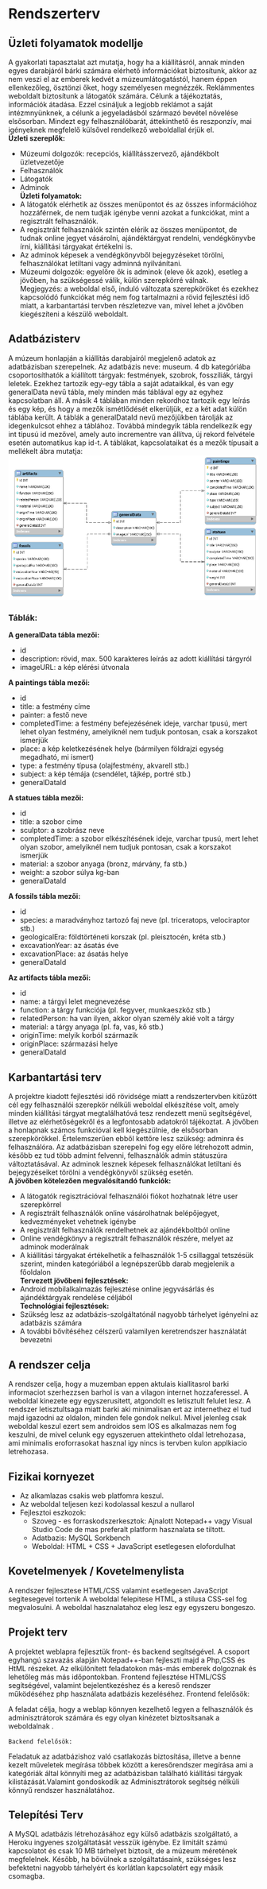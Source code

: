 # Rendszerterv

## Üzleti folyamatok modellje
A gyakorlati tapasztalat azt mutatja, hogy ha a kiállításról, annak minden egyes darabjáról bárki számára elérhető információkat biztosítunk, akkor az nem veszi el az emberek kedvét a múzeumlátogatástól, hanem éppen ellenkezőleg, ösztönzi őket, hogy személyesen megnézzék. Reklámmentes weboldalt biztosítunk a látogatók számára. Célunk a tájékoztatás, információk átadása. Ezzel csináljuk a legjobb reklámot a saját intézmnyünknek, a célunk a jegyeladásból származó bevétel növelése elsősorban. Mindezt egy felhasználóbarát, áttekinthető és reszponzív, mai igényeknek megfelelő külsővel rendelkező weboldallal érjük el.  
**Üzleti szereplők:**
- Múzeumi dolgozók: recepciós, kiállításszervező, ajándékbolt üzletvezetője
- Felhasználók
- Látogatók
- Adminok  
**Üzleti folyamatok:**
- A látogatók elérhetik az összes menüpontot és az összes információhoz hozzáférnek, de nem tudják igénybe venni azokat a funkciókat, mint a regisztrált felhasználók.
- A regisztrált felhasználók szintén elérik az összes menüpontot, de tudnak online jegyet vásárolni, ajándéktárgyat rendelni, vendégkönyvbe írni, kiállítási tárgyakat értékelni is.
- Az adminok képesek a vendégkönyvből bejegyzéseket törölni, felhasználókat letiltani vagy adminná nyilvánítani.
- Múzeumi dolgozók: egyelőre ők is adminok (eleve ők azok), esetleg a jövőben, ha szükségessé válik, külön szerepkörré válnak.  
Megjegyzés: a weboldal első, induló változata szerepköröket és ezekhez kapcsolódó funkciókat még nem fog tartalmazni a rövid fejlesztési idő miatt, a karbantartási tervben részletezve van, mivel lehet a jövőben kiegészíteni a készülő weboldalt.

## Adatbázisterv

A múzeum honlapján a kiállítás darabjairól megjelenő adatok az adatbázisban szerepelnek. Az adatbázis neve: museum. 4 db kategóriába csoportosíthatók a kiállított tárgyak: festmények, szobrok, fosszíliák, tárgyi leletek. Ezekhez tartozik egy-egy tábla a saját adataikkal, és van egy generalData nevű tábla, mely minden más táblával egy az egyhez kapcsolatban áll. A másik 4 táblában minden rekordhoz tartozik egy leírás és egy kép, és hogy a mezők ismétlődését elkerüljük, ez a két adat külön táblába került. A táblák a generalDataId nevű mezőjükben tárolják az idegenkulcsot ehhez a táblához. Továbbá mindegyik tábla rendelkezik egy int típusú id mezővel, amely auto incrementre van állítva, új rekord felvétele esetén automatikus kap id-t.  A táblákat, kapcsolataikat és a mezők típusait a mellékelt ábra mutatja: 
![Adatbázis EER diagram](Abrak/database.png)

### Táblák:

**A generalData tábla mezői:**
- id
- description: rövid, max. 500 karakteres leírás az adott kiállítási tárgyról
- imageURL: a kép elérési útvonala

**A paintings tábla mezői:**
- id
- title: a festmény címe
- painter: a festő neve
- completedTime: a festmény befejezésének ideje, varchar tpusú, mert lehet olyan festmény, amelyiknél nem tudjuk pontosan, csak a korszakot ismerjük
- place: a kép keletkezésének helye (bármilyen földrajzi egység megadható, mi ismert)
- type: a festmény típusa (olajfestmény, akvarell stb.)
- subject: a kép témája (csendélet, tájkép, portré stb.)
- generalDataId

**A statues tábla mezői:**
- id
- title: a szobor címe
- sculptor: a szobrász neve
- completedTime: a szobor elkészítésének ideje, varchar tpusú, mert lehet olyan szobor, amelyiknél nem tudjuk pontosan, csak a korszakot ismerjük
- material: a szobor anyaga (bronz, márvány, fa stb.)
- weight: a szobor súlya kg-ban
- generalDataId

**A fossils tábla mezői:**
- id
- species: a maradványhoz tartozó faj neve (pl. triceratops, velociraptor stb.)
- geologicalEra: földtörténeti korszak (pl. pleisztocén, kréta stb.)
- excavationYear: az ásatás éve
- excavationPlace: az ásatás helye
- generalDataId

**Az artifacts tábla mezői:**
- id
- name: a tárgyi lelet megnevezése
- function: a tárgy funkciója (pl. fegyver, munkaeszköz stb.)
- relatedPerson: ha van ilyen, akkor olyan személy akié volt a tárgy
- material: a tárgy anyaga (pl. fa, vas, kő stb.)
- originTime: melyik korból származik
- originPlace: származási helye
- generalDataId

## Karbantartási terv
A projektre kiadott fejlesztési idő rövidsége miatt a rendszertervben kitűzött cél egy felhasználói szerepkör nélküli weboldal elkészítése volt, amely minden kiállítási tárgyat megtalálhatóvá tesz rendezett menü segítségével, illetve az elérhetőségekről és a legfontosabb adatokról tájékoztat. A jövőben a honlapnak számos funkcióval kell kiegészülnie, de elsősorban szerepkörökkel. Értelemszerűen ebből kettőre lesz szükség: adminra és felhasználóra. Az adatbázisban szerepelni fog egy előre létrehozott admin, később ez tud több admint felvenni, felhasználók admin státuszúra változtatásával. Az adminok lesznek képesek felhasználókat letiltani és bejegyzéseiket törölni a vendégkönyvől szükség esetén.  
**A jövőben kötelezően megvalósítandó funkciók:**
- A látogatók regisztrációval felhasználói fiókot hozhatnak létre user szerepkörrel
- A regisztrált felhasználók online vásárolhatnak belépőjegyet, kedvezményeket vehetnek igénybe
- A regisztrált felhasználók rendelhetnek az ajándékboltból online
- Online vendégkönyv a regisztrált felhasználók részére, melyet az adminok moderálnak
- A kiállítási tárgyakat értékelhetik a felhasználók 1-5 csillaggal tetszésük szerint, minden kategóriából a legnépszerűbb darab megjelenik a főoldalon  
**Tervezett jövőbeni fejlesztések:**
- Android mobilalkalmazás fejlesztése online jegyvásárlás és ajándéktárgyak rendelése céljából  
**Technológiai fejlesztések:**
- Szükség lesz az adatbázis-szolgáltatónál nagyobb tárhelyet igényelni az adatbázis számára
- A további bővítéséhez célszerű valamilyen keretrendszer használatát bevezetni

## A rendszer celja
A rendszer celja, hogy a muzemban eppen aktulais kiallitasrol barki informaciot szerhezzsen barhol is van a vilagon internet hozzaferessel.
A weboldal kinezete egy egyszerusitett, atgondolt es letisztult felulet lesz.
A rendszer letisztultsaga miatt barki aki minimalisan ert az internethez el tud majd igazodni az oldalon, minden fele gondok nelkul.
Mivel jelenleg csak weboldal keszul ezert sem androidos sem IOS es alkalmazas nem fog keszulni, de mivel celunk egy egyszeruen attekintheto oldal letrehozasa, ami minimalis eroforrasokat hasznal igy nincs is tervben kulon applkiacio letrehozasa.

## Fizikai kornyezet
- Az alkamlazas csakis web platfomra keszul.
- Az weboldal teljesen kezi kodolassal keszul a nullarol
- Fejlesztoi eszkozok:
    - Szoveg - es forraskodszerkesztok: Ajnalott Notepad++ vagy Visual Studio Code de mas preferalt platform hasznalata se tiltott.
    - Adatbazis: MySQL Sorkbench
    - Weboldal: HTML + CSS + JavaScript esetlegesen elofordulhat

## Kovetelmenyek / Kovetelmenylista
A rendszer fejlesztese HTML/CSS valamint esetlegesen JavaScript segitesegevel tortenik
A weboldal felepitese HTML, a stilusa CSS-sel fog megvalosulni.
A weboldal hasznalatahoz eleg lesz egy egyszeru bongeszo.

## Projekt terv
A projektet weblapra fejlesztük front- és backend segítségével. A csoport egyhangú szavazás alapján Notepad++-ban fejleszti majd a Php,CSS és HtML részeket.
Az elkülönített feladatokon más-más emberek dolgoznak és lehetőleg más más időpontokban.
Frontend fejlesztése HTML/CSS segítségével, valamint bejelentkezéshez és a kereső rendszer működéséhez php használata adatbázis kezeléséhez.
	Frontend felelősök:
	
A feladat célja, hogy a weblap könnyen kezelhető legyen a felhasználók és adminisztrátorok számára és egy olyan kinézetet biztosítsanak a weboldalnak . 
	
	Backend felelősök:

Feladatuk az adatbázishoz való csatlakozás biztosítása, illetve a benne kezelt műveletek megírása többek között a keresőrendszer megírása ami a kategóriák által
könnyíti meg az adatbázisban található kiállítási tárgyak kilistázását.Valamint gondoskodik az Adminisztrátorok segítség nélküli könnyű rendszer használatához.

## Telepítési Terv
A MySQL adatbázis létrehozásához egy külső adatbázis szolgáltató, a Heroku ingyenes szolgáltatását vesszük igénybe. Ez limitált számú kapcsolatot és csak 10 MB tárhelyet biztosít, de a múzeum méretének megfelelnek. Később, ha bővülnek a szolgáltatásaink, szükséges lesz befektetni nagyobb tárhelyért és korlátlan kapcsolatért egy másik csomagba.